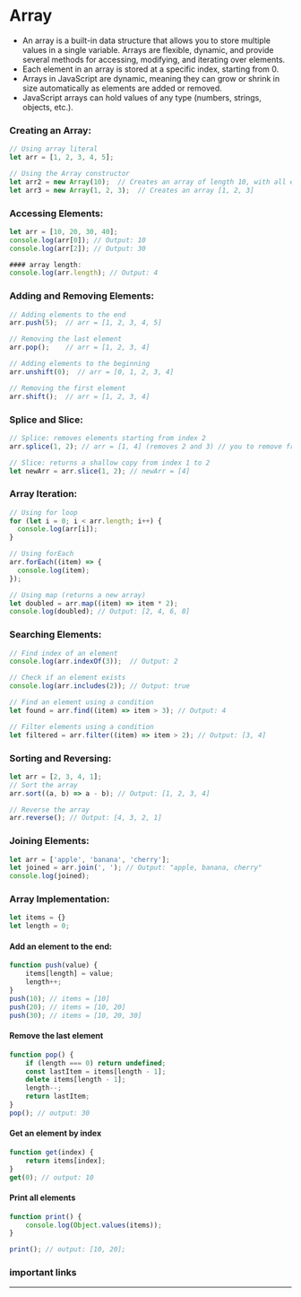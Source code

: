 # Array

- An array is a built-in data structure that allows you to store multiple values in a single variable. Arrays are flexible, dynamic, and provide several methods for accessing, modifying, and iterating over elements.
- Each element in an array is stored at a specific index, starting from 0.
- Arrays in JavaScript are dynamic, meaning they can grow or shrink in size automatically as elements are added or removed.
- JavaScript arrays can hold values of any type (numbers, strings, objects, etc.).


### Creating an Array:

```javascript
// Using array literal
let arr = [1, 2, 3, 4, 5];

// Using the Array constructor
let arr2 = new Array(10);  // Creates an array of length 10, with all elements being undefined
let arr3 = new Array(1, 2, 3);  // Creates an array [1, 2, 3]
```

### Accessing Elements:

```javascript
let arr = [10, 20, 30, 40];
console.log(arr[0]); // Output: 10
console.log(arr[2]); // Output: 30

#### array length:
console.log(arr.length); // Output: 4
```

### Adding and Removing Elements:

```javascript
// Adding elements to the end
arr.push(5);  // arr = [1, 2, 3, 4, 5]

// Removing the last element
arr.pop();    // arr = [1, 2, 3, 4]

// Adding elements to the beginning
arr.unshift(0);  // arr = [0, 1, 2, 3, 4]

// Removing the first element
arr.shift();  // arr = [1, 2, 3, 4]
```

### Splice and Slice:

```javascript
// Splice: removes elements starting from index 2
arr.splice(1, 2); // arr = [1, 4] (removes 2 and 3) // you to remove from 1 index, remove only 2 index

// Slice: returns a shallow copy from index 1 to 2
let newArr = arr.slice(1, 2); // newArr = [4]
```

### Array Iteration:

```javascript
// Using for loop
for (let i = 0; i < arr.length; i++) {
  console.log(arr[i]);
}

// Using forEach
arr.forEach((item) => {
  console.log(item);
});

// Using map (returns a new array)
let doubled = arr.map((item) => item * 2);
console.log(doubled); // Output: [2, 4, 6, 8] 
```

### Searching Elements:

```javascript
// Find index of an element
console.log(arr.indexOf(3));  // Output: 2

// Check if an element exists
console.log(arr.includes(2)); // Output: true

// Find an element using a condition
let found = arr.find((item) => item > 3); // Output: 4

// Filter elements using a condition
let filtered = arr.filter((item) => item > 2); // Output: [3, 4]
```

### Sorting and Reversing:

```javascript
let arr = [2, 3, 4, 1];
// Sort the array
arr.sort((a, b) => a - b); // Output: [1, 2, 3, 4]

// Reverse the array
arr.reverse(); // Output: [4, 3, 2, 1]
```

### Joining Elements:

```javascript
let arr = ['apple', 'banana', 'cherry'];
let joined = arr.join(', '); // Output: "apple, banana, cherry"
console.log(joined);
```

### Array Implementation:
```javascript
let items = {}
let length = 0;
```
#### Add an element to the end:
```javascript
function push(value) {
    items[length] = value;
    length++;
}
push(10); // items = [10]
push(20); // items = [10, 20]
push(30); // items = [10, 20, 30]
```
#### Remove the last element
```javascript
function pop() {
    if (length === 0) return undefined;
    const lastItem = items[length - 1];
    delete items[length - 1];
    length--;
    return lastItem;
}
pop(); // output: 30
```

#### Get an element by index
```javascript
function get(index) {
    return items[index];
}
get(0); // output: 10
```

#### Print all elements
```javascript
function print() {
    console.log(Object.values(items));
}

print(); // output: [10, 20];
```

### important links
-----





